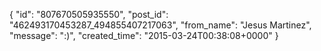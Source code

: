  {
   "id": "807670505935550",
   "post_id": "462493170453287_494855407217063",
   "from_name": "Jesus Martinez",
   "message": ":)",
   "created_time": "2015-03-24T00:38:08+0000"
 }
